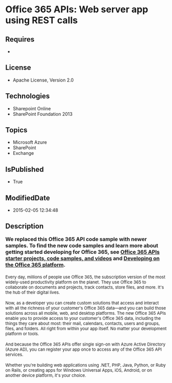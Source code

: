 # Office 365 APIs: Web server app using REST calls
## Requires
* 
## License
* Apache License, Version 2.0
## Technologies
* Sharepoint Online
* SharePoint Foundation 2013
## Topics
* Microsoft Azure
* SharePoint
* Exchange
## IsPublished
* True
## ModifiedDate
* 2015-02-05 12:34:48
## Description

<div id="header"><strong><span style="font-size:medium">We replaced this Office 365 API code sample with newer samples. To find the new code samples and learn more about getting started developing for Office 365, see
<a href="https://msdn.microsoft.com/en-us/office/office365/howto/starter-projects-and-code-samples">
Office 365 APIs starter projects, code samples, and videos</a> and <a href="https://msdn.microsoft.com/en-us/office/office365/howto/platform-development-overview">
Developing on the Office 365 platform</a>.</span></strong></div>
<div><strong><span style="font-size:medium"><br>
</span></strong></div>
<div></div>
<div><span style="font-size:small">Every day, millions of people use Office 365, the subscription version of the most widely-used productivity platform on the planet. They use Office 365 to collaborate on documents and projects, track contacts, store files,
 and more. It's the hub of their digital lives.</span></div>
<div><br>
<span style="font-size:small">Now, as a developer you can create custom solutions that access and interact with all the richness of your customer's Office 365 data&mdash;and you can build those solutions across all mobile, web, and desktop platforms. The new
 Office 365 APIs enable you to provide access to your customer's Office 365 data, including the things they care about most: their mail, calendars, contacts, users and groups, files, and folders. All right from within your app itself. No matter your development
 platform or tools.</span></div>
<div><br>
<span style="font-size:small">And because the Office 365 APIs offer single sign-on with Azure Active Directory (Azure AD), you can register your app once to access any of the Office 365 API services.</span></div>
<div><br>
<span style="font-size:small">Whether you're building web applications using .NET, PHP, Java, Python, or Ruby on Rails, or creating apps for Windows Universal Apps, iOS, Android, or on another device platform, it's your choice.</span></div>
